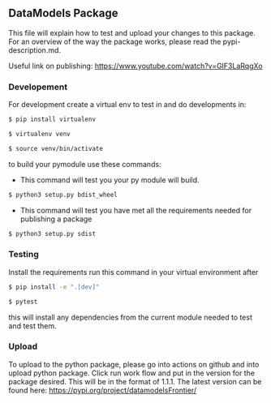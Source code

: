 ## DataModels Package
This file will explain how to test and upload your changes to this package. For an overview of the way the package works, please read the pypi-description.md.

Useful link on publishing: https://www.youtube.com/watch?v=GIF3LaRqgXo

### Developement
For development create a virtual env to test in and do developments in:

```bash
$ pip install virtualenv

$ virtualenv venv

$ source venv/bin/activate
```

to build your pymodule use these commands:
- This command will test you your py module will build.
```bash
$ python3 setup.py bdist_wheel
```

- This command will test you have met all the requirements needed for publishing a package
```bash
$ python3 setup.py sdist
```

### Testing
Install the requirements run this command in your virtual environment after
```bash
$ pip install -e ".[dev]"

$ pytest
```
this will install any dependencies from the current module needed to test and test them.

### Upload
To upload to the python package, please go into actions on github and into upload python package. 
Click run work flow and put in the version for the package desired. This will be in the format of 1.1.1. The latest version can be found here:
https://pypi.org/project/datamodelsFrontier/